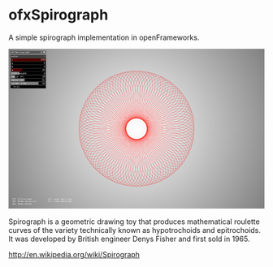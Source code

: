 ofxSpirograph
=============
A simple spirograph implementation in openFrameworks.

![ofxSpirograph][1]

Spirograph is a geometric drawing toy that produces mathematical roulette curves of the variety technically known as hypotrochoids and epitrochoids. It was developed by British engineer Denys Fisher and first sold in 1965.

http://en.wikipedia.org/wiki/Spirograph

[1]: https://raw.githubusercontent.com/jaakk/ofxSpirograph/master/ofxSpirograph.jpg
